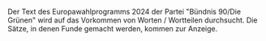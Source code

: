 Der Text des Europawahlprogramms 2024 der Partei "Bündnis 90/Die Grünen" wird auf das Vorkommen von Worten / Wortteilen 
durchsucht. Die Sätze, in denen Funde gemacht werden, kommen zur Anzeige.
